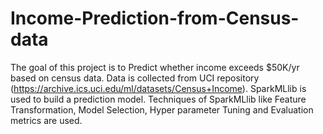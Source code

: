 # Income-Prediction-from-Census-data
The goal of this project is to Predict whether income exceeds $50K/yr based on census data. Data is collected from UCI repository (https://archive.ics.uci.edu/ml/datasets/Census+Income). SparkMLlib is used to build a prediction model. Techniques of SparkMLlib like Feature Transformation, Model Selection, Hyper parameter Tuning and Evaluation metrics  are used.
